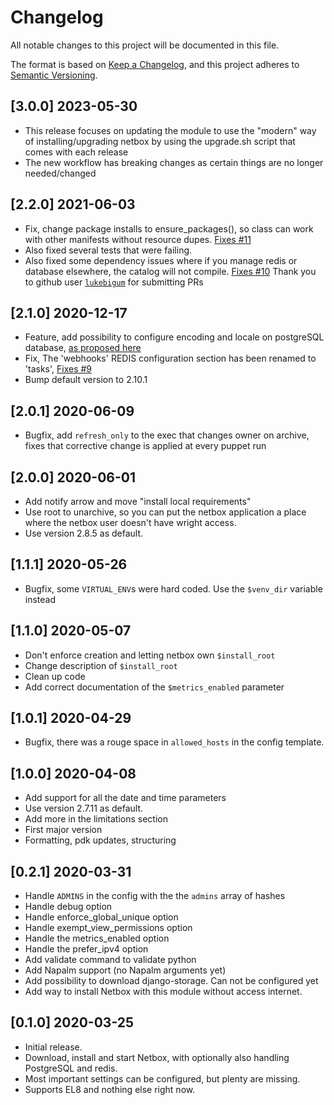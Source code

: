 # Changelog

All notable changes to this project will be documented in this file.

The format is based on [Keep a Changelog](https://keepachangelog.com/en/1.0.0/),
and this project adheres to [Semantic Versioning](https://semver.org/spec/v2.0.0.html).

## [3.0.0] 2023-05-30
* This release focuses on updating the module to use the "modern" way of installing/upgrading netbox
by using the upgrade.sh script that comes with each release
* The new workflow has breaking changes as certain things are no longer needed/changed

## [2.2.0] 2021-06-03
* Fix, change package installs to ensure_packages(), so class can work with other manifests without resource dupes. [Fixes #11](https://github.com/anderssh/ash-netbox/issues/11)
* Also fixed several tests that were failing.
* Also fixed some dependency issues where if you manage redis or database elsewhere, the catalog will not compile. [Fixes #10](https://github.com/anderssh/ash-netbox/issues/10)
Thank you to github user [```lukebigum```](https://github.com/lukebigum) for submitting PRs

## [2.1.0] 2020-12-17
* Feature, add possibility to configure encoding and locale on postgreSQL database, [as proposed here](https://github.com/anderssh/ash-netbox/issues/8)
* Fix, The 'webhooks' REDIS configuration section has been renamed to 'tasks', [Fixes #9](https://github.com/anderssh/ash-netbox/issues/9)
* Bump default version to 2.10.1

## [2.0.1] 2020-06-09
* Bugfix, add `refresh_only` to the exec that changes owner on archive, fixes that corrective change is applied at every puppet run

## [2.0.0] 2020-06-01
* Add notify arrow and move "install local requirements"
* Use root to unarchive, so you can put the netbox application a place where the netbox user doesn't have wright access.
* Use version 2.8.5 as default.

## [1.1.1] 2020-05-26
* Bugfix, some `VIRTUAL_ENV`s were hard coded. Use the `$venv_dir` variable instead

## [1.1.0] 2020-05-07

* Don't enforce creation and letting netbox own `$install_root`
* Change description of `$install_root`
* Clean up code
* Add correct documentation of the `$metrics_enabled` parameter

## [1.0.1] 2020-04-29

* Bugfix, there was a rouge space in `allowed_hosts` in the config template.

## [1.0.0] 2020-04-08

* Add support for all the date and time parameters
* Use version 2.7.11 as default.
* Add more in the limitations section
* First major version
* Formatting, pdk updates, structuring


## [0.2.1] 2020-03-31

* Handle `ADMINS` in the config with the the `admins` array of hashes
* Handle debug option
* Handle enforce_global_unique option
* Handle exempt_view_permissions option
* Handle the metrics_enabled option
* Handle the prefer_ipv4 option
* Add validate command to validate python
* Add Napalm support (no Napalm arguments yet)
* Add possibility to download django-storage. Can not be configured yet
* Add way to install Netbox with this module without access internet.

## [0.1.0] 2020-03-25

* Initial release.
* Download, install and start Netbox, with optionally also handling PostgreSQL and redis.
* Most important settings can be configured, but plenty are missing.
* Supports EL8 and nothing else right now.